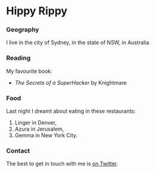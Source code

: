 # Hippy Rippy

### Geography

I live in the city of Sydney, in the state of NSW, in Australia

### Reading

My favourite book:

- *The Secrets of a SuperHacker* by Knightmare

### Food

Last night I dreamt about eating in these restaurants:

1. Linger in Denver,
2. Azura in Jerusalem,
3. Gemma in New York City.

### Contact

The best to get in touch with me is [on Twitter](https://twitter.com/hippyrippy).

